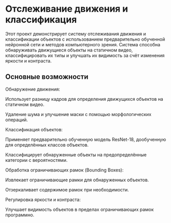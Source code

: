 # Отслеживание движения и классификация

Этот проект демонстрирует систему отслеживания движения и классификации объектов с использованием предварительно обученной нейронной сети и методов компьютерного зрения. Система способна обнаруживать движущиеся объекты на статичном видео, классифицировать их типы и улучшать их видимость за счёт изменения яркости и контраста.

## Основные возможности

Обнаружение движения:

Использует разницу кадров для определения движущихся объектов на статичном видео.

Удаление шума и улучшение маски с помощью морфологических операций.

Классификация объектов:

Применяет предварительно обученную модель ResNet-18, дообученную для определённых классов объектов.

Классифицирует обнаруженные объекты на предопределённые категории с вероятностями.

Обработка ограничивающих рамок (Bounding Boxes):

Извлекает ограничивающие рамки для обнаруженных объектов.

Отзеркаливает содержимое рамок при необходимости.

Регулировка яркости и контраста:

Улучшает видимость объектов в пределах ограничивающих рамок программно.


